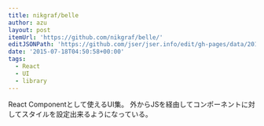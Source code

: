 ```yaml
---
title: nikgraf/belle
author: azu
layout: post
itemUrl: 'https://github.com/nikgraf/belle/'
editJSONPath: 'https://github.com/jser/jser.info/edit/gh-pages/data/2015/07/index.json'
date: '2015-07-18T04:50:58+00:00'
tags:
  - React
  - UI
  - library
---
```

React Componentとして使えるUI集。
外からJSを経由してコンポーネントに対してスタイルを設定出来るようになっている。

